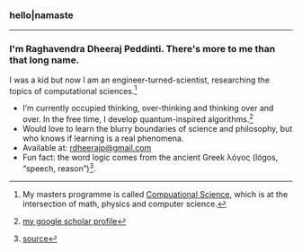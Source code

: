 ### hello|namaste
-----------------------------------------------------------------------------
### I'm Raghavendra Dheeraj Peddinti. There's more to me than that long name.

I was a kid but now I am an engineer-turned-scientist, researching the topics of computational sciences.[^1]

- I’m currently occupied thinking, over-thinking and thinking over and over. In the free time, I develop quantum-inspired algorithms.[^2]
- Would love to learn the blurry boundaries of science and philosophy, but who knows if learning is a real phenomena.
- Available at: [rdheerajp@gmail.com](mailto:rdheerajp@gmail.com) 
- Fun fact: the word logic comes from the ancient Greek λόγος (lógos, “speech, reason”)[^3].


[^1]: My masters programme is called [Compuational Science](https://rw.ethz.ch/ "MSc Comp. Sci."), which is at the intersection of math, physics and computer science.
[^2]: [my google scholar profile](https://scholar.google.com/citations?user=c845Pa4AAAAJ&hl=en)
[^3]: [source](https://en.wiktionary.org/wiki/logic "Wiktionary")

